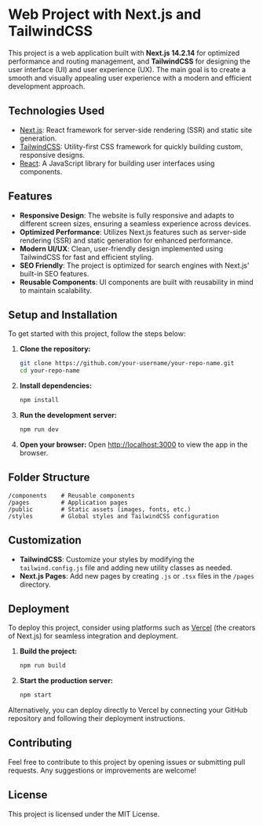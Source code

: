 # Web Project with Next.js and TailwindCSS

This project is a web application built with **Next.js 14.2.14** for optimized performance and routing management, and **TailwindCSS** for designing the user interface (UI) and user experience (UX). The main goal is to create a smooth and visually appealing user experience with a modern and efficient development approach.

## Technologies Used

- [Next.js](https://nextjs.org/): React framework for server-side rendering (SSR) and static site generation.
- [TailwindCSS](https://tailwindcss.com/): Utility-first CSS framework for quickly building custom, responsive designs.
- [React](https://reactjs.org/): A JavaScript library for building user interfaces using components.

## Features

- **Responsive Design**: The website is fully responsive and adapts to different screen sizes, ensuring a seamless experience across devices.
- **Optimized Performance**: Utilizes Next.js features such as server-side rendering (SSR) and static generation for enhanced performance.
- **Modern UI/UX**: Clean, user-friendly design implemented using TailwindCSS for fast and efficient styling.
- **SEO Friendly**: The project is optimized for search engines with Next.js' built-in SEO features.
- **Reusable Components**: UI components are built with reusability in mind to maintain scalability.

## Setup and Installation

To get started with this project, follow the steps below:

1. **Clone the repository:**
   ```bash
   git clone https://github.com/your-username/your-repo-name.git
   cd your-repo-name
   ```

2. **Install dependencies:**
   ```bash
   npm install
   ```

3. **Run the development server:**
   ```bash
   npm run dev
   ```

4. **Open your browser:**
   Open [http://localhost:3000](http://localhost:3000) to view the app in the browser.

## Folder Structure

```
/components    # Reusable components
/pages         # Application pages
/public        # Static assets (images, fonts, etc.)
/styles        # Global styles and TailwindCSS configuration
```

## Customization

- **TailwindCSS**: Customize your styles by modifying the `tailwind.config.js` file and adding new utility classes as needed.
- **Next.js Pages**: Add new pages by creating `.js` or `.tsx` files in the `/pages` directory.

## Deployment

To deploy this project, consider using platforms such as [Vercel](https://vercel.com/) (the creators of Next.js) for seamless integration and deployment.

1. **Build the project:**
   ```bash
   npm run build
   ```

2. **Start the production server:**
   ```bash
   npm start
   ```

Alternatively, you can deploy directly to Vercel by connecting your GitHub repository and following their deployment instructions.

## Contributing

Feel free to contribute to this project by opening issues or submitting pull requests. Any suggestions or improvements are welcome!

## License

This project is licensed under the MIT License.
